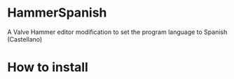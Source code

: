 # HammerSpanish
A Valve Hammer editor modification to set the program language to Spanish (Castellano)


# How to install
